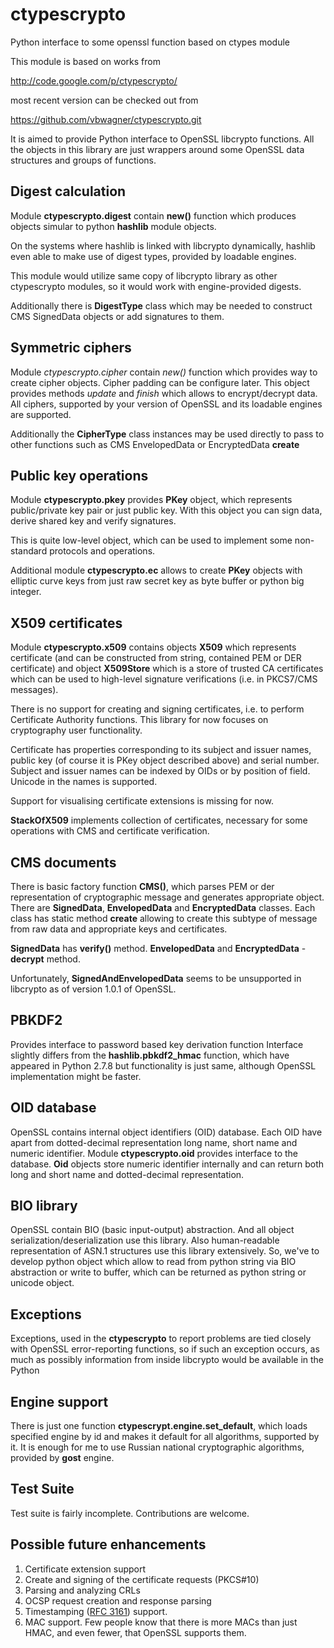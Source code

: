 ctypescrypto
============

Python interface to some openssl function based on ctypes module

This module is based on works from

http://code.google.com/p/ctypescrypto/

most recent version can be checked out from

https://github.com/vbwagner/ctypescrypto.git

It is aimed to provide Python interface to OpenSSL libcrypto functions.
All the objects in this library are just wrappers around some OpenSSL
data structures and groups of functions.



Digest calculation
------------------

Module **ctypescrypto.digest** contain **new()** function which produces
objects simular to python **hashlib** module objects. 

On the systems where hashlib is linked with libcrypto dynamically,
hashlib even able to make use of digest types, provided by loadable
engines. 

This module would utilize same copy of libcrypto library as other
ctypescrypto modules, so it would work with engine-provided digests.

Additionally there is **DigestType** class which may be needed to
construct CMS SignedData objects or add signatures to them.

Symmetric ciphers
-----------------

Module *ctypescrypto.cipher* contain *new()* function which provides
way to create cipher objects. Cipher padding can be configure later.
This object provides methods *update* and *finish* which allows to
encrypt/decrypt data. All ciphers, supported by your version of OpenSSL
and its loadable engines are supported.

Additionally the **CipherType** class instances may be used directly to
pass to other functions such as CMS EnvelopedData or EncryptedData
**create**

Public key operations
---------------------

Module **ctypescrypto.pkey** provides **PKey** object, which represents
public/private key pair or just public key. With this object you can
sign data, derive shared key and verify signatures.

This is quite low-level object, which can be used to implement some
non-standard protocols and operations.

Additional module **ctypescrypto.ec** allows to create **PKey** objects
with elliptic curve keys from just raw secret key as byte buffer or
python big integer.

X509 certificates
-----------------

Module **ctypescrypto.x509** contains objects **X509** which represents
certificate (and can be constructed from string, contained PEM
or DER certificate) and object **X509Store** which is a store of trusted
CA certificates which can be used to high-level signature verifications
(i.e. in PKCS7/CMS messages).

There is no support for creating and signing certificates, i.e. to
perform Certificate Authority functions. This library for now focuses on
cryptography user functionality. 

Certificate has properties corresponding to its subject and issuer
names, public key (of course it is PKey object described above) and
serial number. Subject and issuer names can be indexed by OIDs or by
position of field. Unicode in the names is supported.

Support for visualising certificate extensions is missing for now.

**StackOfX509** implements collection of certificates, necessary for
some operations with CMS and certificate verification.

CMS documents
-------------

There is basic factory function **CMS()**, which parses PEM or der
representation of cryptographic message and generates appropriate
object. There are **SignedData**, **EnvelopedData** and
**EncryptedData** classes. Each class has static method **create**
allowing to create this subtype of message from raw data and appropriate
keys and certificates.

**SignedData** has **verify()** method. **EnvelopedData** and
**EncryptedData** - **decrypt** method.

Unfortunately, **SignedAndEnvelopedData** seems to be unsupported in
libcrypto as of version 1.0.1 of OpenSSL.

PBKDF2
------

Provides interface to password based key derivation function
Interface slightly differs from the **hashlib.pbkdf2_hmac** function,
which have appeared in Python 2.7.8 but functionality is just same,
although OpenSSL implementation might be faster.



OID database
------------

OpenSSL contains internal object identifiers (OID) database. Each OID
have apart from dotted-decimal representation long name, short name and
numeric identifier. Module **ctypescrypto.oid** provides interface to the
database. **Oid** objects store numeric identifier internally and can
return both long and short name and dotted-decimal representation.

BIO library
-----------

OpenSSL contain BIO (basic input-output) abstraction. And all object
serialization/deserialization use this library. Also human-readable
representation of  ASN.1 structures use this library extensively. So,
we've to develop python object which allow to read from python string
via BIO abstraction or write to buffer, which can be returned as python
string or unicode object. 

Exceptions
----------

Exceptions, used in the **ctypescrypto** to report problems are tied
closely with OpenSSL error-reporting functions, so if such an exception
occurs, as much as possibly information from inside libcrypto would be
available in the Python

Engine support
--------------

There is just one function **ctypescrypt.engine.set_default**, which loads 
specified engine by id and makes it default for all algorithms,
supported by it. It is enough for me to use Russian national
cryptographic algorithms, provided by **gost** engine.

Test Suite
----------

Test suite is fairly incomplete. Contributions are welcome.

Possible future enhancements
----------------------------

1. Certificate extension support
2. Create and signing of the certificate requests (PKCS#10)
3. Parsing and analyzing CRLs
4. OCSP request creation and response parsing
5. Timestamping ([RFC 3161](http://www.ietf.org/rfc/rfc3161.txt))
support.
6. MAC support. Few people know that there is more MACs than just HMAC,
and even fewer, that OpenSSL supports them.
